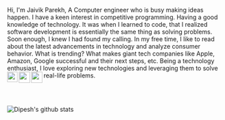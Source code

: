 Hi, I'm Jaivik Parekh, A Computer engineer who is busy making ideas happen. I have a keen interest in competitive programming. Having a good knowledge of technology. It was when I learned to code, that I realized software development is essentially the same thing as solving problems. Soon enough, I knew I had found my calling.
In my free time, I like to read about the latest advancements in technology and analyze consumer behavior. What is trending? What makes giant tech companies like Apple, Amazon, Google successful and their next steps, etc. 
Being a technology enthusiast, I love exploring new technologies and leveraging them to solve real-life problems.
<a href="https://www.linkedin.com/in/jaivik-parekh-23a3bb185"/>
  <img align="left" width="24px" src="https://cdn.jsdelivr.net/npm/simple-icons@v3/icons/linkedin.svg"  />
</a>
<a href="https://twitter.com/dips_jaiswal">
  <img align="left" width="26px" src="https://cdn.jsdelivr.net/npm/simple-icons@v3/icons/twitter.svg" />
</a>
<a href="jaivikparekh1320@gmail.com">
  <img align="left" width="26px" src="https://cdn.jsdelivr.net/npm/simple-icons@v3/icons/gmail.svg" />
</a>

</br></br>

![Dipesh's github stats](https://github-readme-stats.vercel.app/api?username=Jaivik1320&show_icons=true&hide_border=true)
